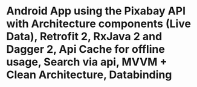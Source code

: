 # Android App using the Pixabay API with Architecture components (Live Data), Retrofit 2, RxJava 2 and Dagger 2, Api Cache for offline usage, Search via api, MVVM + Clean Architecture, Databinding
